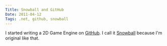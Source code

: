 ```yaml
---
Title: Snowball and GitHub
Date: 2011-04-12
Tags: .net, github, snowball 
---
```


I started writing a 2D Game Engine on [GitHub](https://github.com/). I call it [Snowball](https://github.com/smack0007/Snowball) because I'm original like that.
